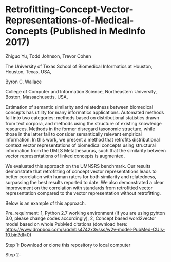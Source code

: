 # Retrofitting-Concept-Vector-Representations-of-Medical-Concepts (Published in MedInfo 2017)
Zhiguo Yu, Todd Johnson, Trevor Cohen

The University of Texas School of Biomedical Informatics at Houston, Houston, Texas, USA,

Byron C. Wallace

College of Computer and Information Science, Northeastern University, Boston, Massachusetts, USA,

Estimation of semantic similarity and relatedness between biomedical concepts has utility for many informatics applications. Automated methods fall into two categories: methods based on distributional statistics drawn from text corpora, and methods using the structure of existing knowledge resources. Methods in the former disregard taxonomic structure, while those in the latter fail to consider semantically relevant empirical information. In this work, we present a method that retrofits distributional context vector representations of biomedical concepts using structural information from the UMLS Metathesaurus, such that the similarity between vector representations of linked concepts is augmented. 

We evaluated this approach on the UMNSRS benchmark. Our results demonstrate that retrofitting of concept vector representations leads to better correlation with human raters for both similarity and relatedness, surpassing the best results reported to date. We also demonstrated a clear improvement on the correlation with standards from retrofitted vector representation compared to the vector representation without retrofitting.

Below is an example of this approach.

Pre_requirment: 
1, Python 2.7 working environment (if you are using pyhton 3.0, please change codes accordingly), 2, Concept based word2vector model based on whole PubMed citations (download here: https://www.dropbox.com/s/qdnbs4742x3vsss/w2v-model-PubMed-CUIs-10.bin?dl=0)

Step 1: Download or clone this repository to local computer

Step 2: 
